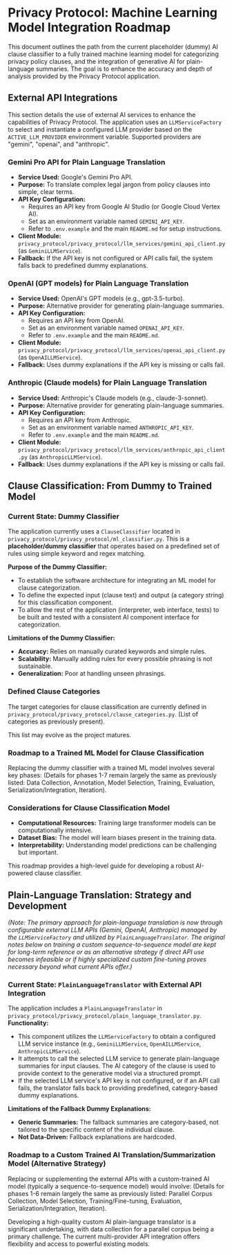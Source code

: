 # Privacy Protocol: Machine Learning Model Integration Roadmap

This document outlines the path from the current placeholder (dummy) AI clause classifier to a fully trained machine learning model for categorizing privacy policy clauses, and the integration of generative AI for plain-language summaries. The goal is to enhance the accuracy and depth of analysis provided by the Privacy Protocol application.

## External API Integrations

This section details the use of external AI services to enhance the capabilities of Privacy Protocol. The application uses an `LLMServiceFactory` to select and instantiate a configured LLM provider based on the `ACTIVE_LLM_PROVIDER` environment variable. Supported providers are "gemini", "openai", and "anthropic".

### Gemini Pro API for Plain Language Translation
- **Service Used:** Google's Gemini Pro API.
- **Purpose:** To translate complex legal jargon from policy clauses into simple, clear terms.
- **API Key Configuration:**
    - Requires an API key from Google AI Studio (or Google Cloud Vertex AI).
    - Set as an environment variable named `GEMINI_API_KEY`.
    - Refer to `.env.example` and the main `README.md` for setup instructions.
- **Client Module:** `privacy_protocol/privacy_protocol/llm_services/gemini_api_client.py` (as `GeminiLLMService`).
- **Fallback:** If the API key is not configured or API calls fail, the system falls back to predefined dummy explanations.

### OpenAI (GPT models) for Plain Language Translation
- **Service Used:** OpenAI's GPT models (e.g., gpt-3.5-turbo).
- **Purpose:** Alternative provider for generating plain-language summaries.
- **API Key Configuration:**
    - Requires an API key from OpenAI.
    - Set as an environment variable named `OPENAI_API_KEY`.
    - Refer to `.env.example` and the main `README.md`.
- **Client Module:** `privacy_protocol/privacy_protocol/llm_services/openai_api_client.py` (as `OpenAILLMService`).
- **Fallback:** Uses dummy explanations if the API key is missing or calls fail.

### Anthropic (Claude models) for Plain Language Translation
- **Service Used:** Anthropic's Claude models (e.g., claude-3-sonnet).
- **Purpose:** Alternative provider for generating plain-language summaries.
- **API Key Configuration:**
    - Requires an API key from Anthropic.
    - Set as an environment variable named `ANTHROPIC_API_KEY`.
    - Refer to `.env.example` and the main `README.md`.
- **Client Module:** `privacy_protocol/privacy_protocol/llm_services/anthropic_api_client.py` (as `AnthropicLLMService`).
- **Fallback:** Uses dummy explanations if the API key is missing or calls fail.

## Clause Classification: From Dummy to Trained Model

### Current State: Dummy Classifier

The application currently uses a `ClauseClassifier` located in `privacy_protocol/privacy_protocol/ml_classifier.py`. This is a **placeholder/dummy classifier** that operates based on a predefined set of rules using simple keyword and regex matching.

**Purpose of the Dummy Classifier:**
- To establish the software architecture for integrating an ML model for clause categorization.
- To define the expected input (clause text) and output (a category string) for this classification component.
- To allow the rest of the application (interpreter, web interface, tests) to be built and tested with a consistent AI component interface for categorization.

**Limitations of the Dummy Classifier:**
- **Accuracy:** Relies on manually curated keywords and simple rules.
- **Scalability:** Manually adding rules for every possible phrasing is not sustainable.
- **Generalization:** Poor at handling unseen phrasings.

### Defined Clause Categories

The target categories for clause classification are currently defined in `privacy_protocol/privacy_protocol/clause_categories.py`. (List of categories as previously present).

This list may evolve as the project matures.

### Roadmap to a Trained ML Model for Clause Classification

Replacing the dummy classifier with a trained ML model involves several key phases: (Details for phases 1-7 remain largely the same as previously listed: Data Collection, Annotation, Model Selection, Training, Evaluation, Serialization/Integration, Iteration).

### Considerations for Clause Classification Model
- **Computational Resources:** Training large transformer models can be computationally intensive.
- **Dataset Bias:** The model will learn biases present in the training data.
- **Interpretability:** Understanding model predictions can be challenging but important.

This roadmap provides a high-level guide for developing a robust AI-powered clause classifier.

## Plain-Language Translation: Strategy and Development
*(Note: The primary approach for plain-language translation is now through configurable external LLM APIs (Gemini, OpenAI, Anthropic) managed by the `LLMServiceFactory` and utilized by `PlainLanguageTranslator`. The original notes below on training a custom sequence-to-sequence model are kept for long-term reference or as an alternative strategy if direct API use becomes infeasible or if highly specialized custom fine-tuning proves necessary beyond what current APIs offer.)*

### Current State: `PlainLanguageTranslator` with External API Integration

The application includes a `PlainLanguageTranslator` in `privacy_protocol/privacy_protocol/plain_language_translator.py`.
**Functionality:**
- This component utilizes the `LLMServiceFactory` to obtain a configured LLM service instance (e.g., `GeminiLLMService`, `OpenAILLMService`, `AnthropicLLMService`).
- It attempts to call the selected LLM service to generate plain-language summaries for input clauses. The AI category of the clause is used to provide context to the generative model via a structured prompt.
- If the selected LLM service's API key is not configured, or if an API call fails, the translator falls back to providing predefined, category-based dummy explanations.

**Limitations of the Fallback Dummy Explanations:**
- **Generic Summaries:** The fallback summaries are category-based, not tailored to the specific content of the individual clause.
- **Not Data-Driven:** Fallback explanations are hardcoded.

### Roadmap to a Custom Trained AI Translation/Summarization Model (Alternative Strategy)

Replacing or supplementing the external APIs with a custom-trained AI model (typically a sequence-to-sequence model) would involve: (Details for phases 1-6 remain largely the same as previously listed: Parallel Corpus Collection, Model Selection, Training/Fine-tuning, Evaluation, Serialization/Integration, Iteration).

Developing a high-quality custom AI plain-language translator is a significant undertaking, with data collection for a parallel corpus being a primary challenge. The current multi-provider API integration offers flexibility and access to powerful existing models.
